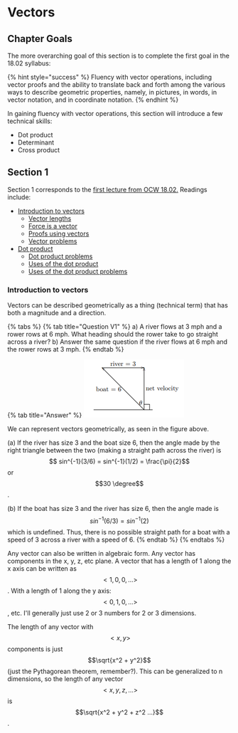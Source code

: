 # Vectors

## Chapter Goals

The more overarching goal of this section is to complete the first goal in the 18.02 syllabus:

{% hint style="success" %}
Fluency with vector operations, including vector proofs and the ability to translate back and forth among the various ways to describe geometric properties, namely, in pictures, in words, in vector notation, and in coordinate notation.
{% endhint %}

In gaining fluency with vector operations, this section will introduce a few technical skills:

* Dot product
* Determinant
* Cross product

## Section 1

Section 1 corresponds to the [first lecture from OCW 18.02.](https://ia802700.us.archive.org/4/items/MIT18.02F07/ocw-18_02-f07-lec01_300k.mp4) Readings include:

* [Introduction to vectors](https://ocw.mit.edu/courses/mathematics/18-02sc-multivariable-calculus-fall-2010/1.-vectors-and-matrices/part-a-vectors-determinants-and-planes/session-1-vectors/MIT18_02SC_notes_0.pdf)
  * [Vector lengths](https://ocw.mit.edu/courses/mathematics/18-02sc-multivariable-calculus-fall-2010/1.-vectors-and-matrices/part-a-vectors-determinants-and-planes/session-1-vectors/MIT18_02SC_we_2_comb.pdf)
  * [Force is a vector](https://ocw.mit.edu/courses/mathematics/18-02sc-multivariable-calculus-fall-2010/1.-vectors-and-matrices/part-a-vectors-determinants-and-planes/session-1-vectors/MIT18_02SC_we_3_comb.pdf)
  * [Proofs using vectors](https://ocw.mit.edu/courses/mathematics/18-02sc-multivariable-calculus-fall-2010/1.-vectors-and-matrices/part-a-vectors-determinants-and-planes/session-1-vectors/MIT18_02SC_we_4_comb.pdf)
  * [Vector problems](https://ocw.mit.edu/courses/mathematics/18-02sc-multivariable-calculus-fall-2010/1.-vectors-and-matrices/part-a-vectors-determinants-and-planes/session-1-vectors/MIT18_02SC_pb_1_quest.pdf)
* [Dot product](https://ocw.mit.edu/courses/mathematics/18-02sc-multivariable-calculus-fall-2010/1.-vectors-and-matrices/part-a-vectors-determinants-and-planes/session-2-dot-products/MIT18_02SC_notes_1.pdf)
  * [Dot product problems](https://ocw.mit.edu/courses/mathematics/18-02sc-multivariable-calculus-fall-2010/1.-vectors-and-matrices/part-a-vectors-determinants-and-planes/session-2-dot-products/MIT18_02SC_pb_2_quest.pdf)
  * [Uses of the dot product](https://ocw.mit.edu/courses/mathematics/18-02sc-multivariable-calculus-fall-2010/1.-vectors-and-matrices/part-a-vectors-determinants-and-planes/session-3-uses-of-the-dot-product-lengths-and-angles/MIT18_02SC_we_5_comb.pdf)
  * [Uses of the dot product problems](https://ocw.mit.edu/courses/mathematics/18-02sc-multivariable-calculus-fall-2010/1.-vectors-and-matrices/part-a-vectors-determinants-and-planes/session-3-uses-of-the-dot-product-lengths-and-angles/MIT18_02SC_pb_3_quest.pdf)

### Introduction to vectors

Vectors can be described geometrically as a thing \(technical term\) that has both a magnitude and a direction. 

{% tabs %}
{% tab title="Question V1" %}
a\) A river flows at 3 mph and a rower rows at 6 mph. What heading should the rower take to go straight across a river? b\) Answer the same question if the river flows at 6 mph and the rower rows at 3 mph.
{% endtab %}

{% tab title="Answer" %}
![Geometric setup to V1](../.gitbook/assets/river.PNG)

  
We can represent vectors geometrically, as seen in the figure above.

\(a\) If the river has size 3 and the boat size 6, then the angle made by the right triangle between the two \(making a straight path across the river\) is $$ sin^{-1}(3/6) =  sin^{-1}(1/2) =  \frac{\pi}{2}$$ or $$30 \degree$$. 

\(b\) If the boat has size 3 and the river has size 6, then the angle made is $$sin^{-1}(6/3) = sin^{-1}(2)$$which is undefined. Thus, there is no possible straight path for a boat with a speed of 3 across a river with a speed of 6.
{% endtab %}
{% endtabs %}

Any vector can also be written in algebraic form. Any vector has components in the x, y, z, etc plane. A vector that has a length of 1 along the x axis can be written as $$<1, 0, 0, ...>$$. With a length of 1 along the y axis: $$<0, 1, 0, ...>$$, etc. I'll generally just use 2 or 3 numbers for 2 or 3 dimensions. 

The length of any vector with $$<x, y>$$ components is just $$\sqrt{x^2 + y^2}$$ \(just the Pythagorean theorem, remember?\). This can be generalized to n dimensions, so the length of any vector $$<x, y, z, ...>$$ is $$\sqrt{x^2 + y^2 + z^2 ...}$$ . 



### 





